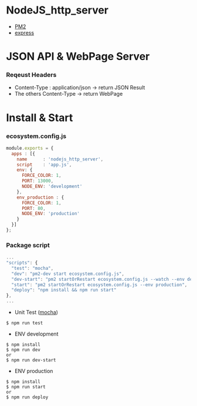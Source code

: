 # NodeJS_http_server

- [PM2](https://www.npmjs.com/package/pm2)
- [express](https://www.npmjs.com/package/express)

# JSON API & WebPage Server
### Reqeust Headers
- Content-Type : application/json -> return JSON Result
- The others Content-Type -> return WebPage

# Install & Start
### ecosystem.config.js
```js
module.exports = {
  apps : [{
    name      : 'nodejs_http_server',
    script    : 'app.js',
    env: {
      FORCE_COLOR: 1,
      PORT: 13000,
      NODE_ENV: 'development'
    },
    env_production : {
      FORCE_COLOR: 1,
      PORT: 80,
      NODE_ENV: 'production'
    }
  }]
};
```
### Package script
```js
...
"scripts": {
  "test": "mocha",
  "dev": "pm2-dev start ecosystem.config.js",
  "dev-start": "pm2 startOrRestart ecosystem.config.js --watch --env development && pm2 log nodejs_http_server",
  "start": "pm2 startOrRestart ecosystem.config.js --env production",
  "deploy": "npm install && npm run start"
},
...
```
- Unit Test ([mocha](https://www.npmjs.com/package/mocha))
```shell
$ npm run test
```

- ENV development
```shell
$ npm install
$ npm run dev
or
$ npm run dev-start
```

- ENV production
```shell
$ npm install
$ npm run start
or
$ npm run deploy
```

